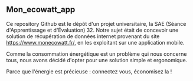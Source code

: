 ## Mon_ecowatt_app

Ce repository Github est le dépôt d'un projet universitaire, la SAE (Séance d'Apprentissage et d'Évaluation) 32.
Notre sujet était de concevoir une solution de récupération de données internet provenant du site https://www.monecowatt.fr/, en les exploitant sur une application mobile.

Comme la consommation énergétique est un problème qui nous concerne tous, nous avons décidé d'opter pour une solution simple et ergonomique.


Parce que l'énergie est précieuse : connectez vous, économisez la !
